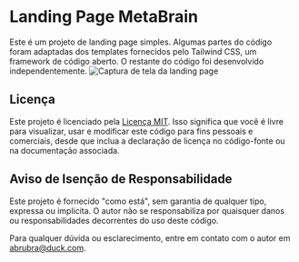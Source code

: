 # Landing Page MetaBrain

Este é um projeto de landing page simples. Algumas partes do código foram adaptadas dos templates fornecidos pelo Tailwind CSS, um framework de código aberto. O restante do código foi desenvolvido independentemente.
![Captura de tela da landing page]([[https://i.imgur.com/0Bfzdsq.png](https://i.imgur.com/0Bfzdsq.png](https://imgur.com/0Bfzdsq)))

## Licença

Este projeto é licenciado pela [Licença MIT](LICENSE). Isso significa que você é livre para visualizar, usar e modificar este código para fins pessoais e comerciais, desde que inclua a declaração de licença no código-fonte ou na documentação associada.

## Aviso de Isenção de Responsabilidade

Este projeto é fornecido "como está", sem garantia de qualquer tipo, expressa ou implícita. O autor não se responsabiliza por quaisquer danos ou responsabilidades decorrentes do uso deste código.

Para qualquer dúvida ou esclarecimento, entre em contato com o autor em [abrubra@duck.com](mailto:abrubra@duck.com).
